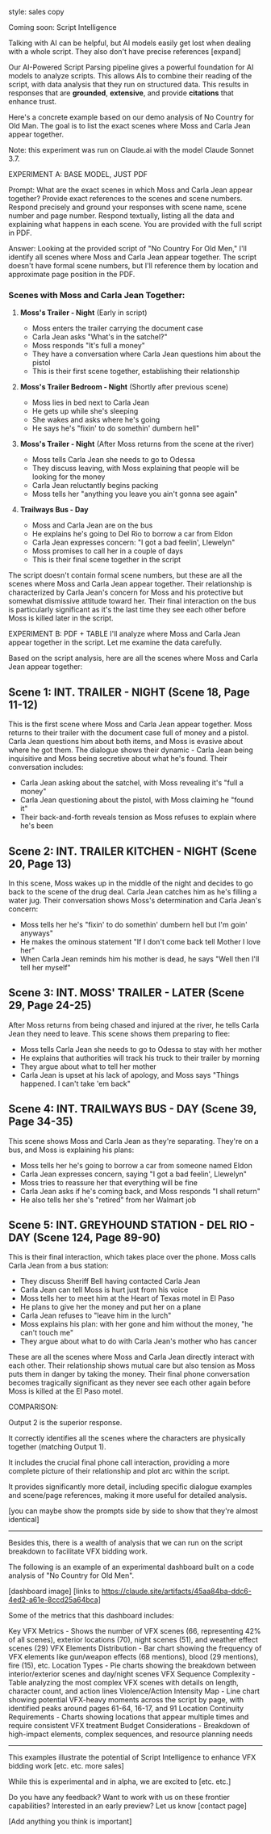 style: sales copy

Coming soon: Script Intelligence

Talking with AI can be helpful, but AI models easily get lost when dealing with a whole script. 
They also don't have precise references [expand]

Our AI-Powered Script Parsing pipeline gives a powerful foundation for AI models to analyze scripts.
This allows AIs to combine their reading of the script, with data analysis that they run on structured data. 
This results in responses that are **grounded**, **extensive**, and provide **citations** that enhance trust.

Here's a concrete example based on our demo analysis of No Country for Old Man. The goal is to list the exact scenes where Moss and Carla Jean appear together.

Note: this experiment was run on Claude.ai with the model Claude Sonnet 3.7.

EXPERIMENT A: BASE MODEL, JUST PDF

Prompt:
What are the exact scenes in which Moss and Carla Jean appear together?
Provide exact references to the scenes and scene numbers. Respond precisely and ground your responses with scene name, scene number and page number.
Respond textually, listing all the data and explaining what happens in each scene.
You are provided with the full script in PDF.

Answer:
Looking at the provided script of "No Country For Old Men," I'll identify all scenes where Moss and Carla Jean appear together. The script doesn't have formal scene numbers, but I'll reference them by location and approximate page position in the PDF.

### Scenes with Moss and Carla Jean Together:

1. **Moss's Trailer - Night** (Early in script)
   - Moss enters the trailer carrying the document case
   - Carla Jean asks "What's in the satchel?"
   - Moss responds "It's full a money"
   - They have a conversation where Carla Jean questions him about the pistol
   - This is their first scene together, establishing their relationship

2. **Moss's Trailer Bedroom - Night** (Shortly after previous scene)
   - Moss lies in bed next to Carla Jean
   - He gets up while she's sleeping
   - She wakes and asks where he's going
   - He says he's "fixin' to do somethin' dumbern hell"

3. **Moss's Trailer - Night** (After Moss returns from the scene at the river)
   - Moss tells Carla Jean she needs to go to Odessa
   - They discuss leaving, with Moss explaining that people will be looking for the money
   - Carla Jean reluctantly begins packing
   - Moss tells her "anything you leave you ain't gonna see again"

4. **Trailways Bus - Day**
   - Moss and Carla Jean are on the bus
   - He explains he's going to Del Rio to borrow a car from Eldon
   - Carla Jean expresses concern: "I got a bad feelin', Llewelyn"
   - Moss promises to call her in a couple of days
   - This is their final scene together in the script

The script doesn't contain formal scene numbers, but these are all the scenes where Moss and Carla Jean appear together. Their relationship is characterized by Carla Jean's concern for Moss and his protective but somewhat dismissive attitude toward her. Their final interaction on the bus is particularly significant as it's the last time they see each other before Moss is killed later in the script.

EXPERIMENT B: PDF + TABLE
I'll analyze where Moss and Carla Jean appear together in the script. Let me examine the data carefully.

Based on the script analysis, here are all the scenes where Moss and Carla Jean appear together:

## Scene 1: INT. TRAILER - NIGHT (Scene 18, Page 11-12)
This is the first scene where Moss and Carla Jean appear together. Moss returns to their trailer with the document case full of money and a pistol. Carla Jean questions him about both items, and Moss is evasive about where he got them. The dialogue shows their dynamic - Carla Jean being inquisitive and Moss being secretive about what he's found. Their conversation includes:
- Carla Jean asking about the satchel, with Moss revealing it's "full a money"
- Carla Jean questioning about the pistol, with Moss claiming he "found it"
- Their back-and-forth reveals tension as Moss refuses to explain where he's been

## Scene 2: INT. TRAILER KITCHEN - NIGHT (Scene 20, Page 13)
In this scene, Moss wakes up in the middle of the night and decides to go back to the scene of the drug deal. Carla Jean catches him as he's filling a water jug. Their conversation shows Moss's determination and Carla Jean's concern:
- Moss tells her he's "fixin' to do somethin' dumbern hell but I'm goin' anyways"
- He makes the ominous statement "If I don't come back tell Mother I love her"
- When Carla Jean reminds him his mother is dead, he says "Well then I'll tell her myself"

## Scene 3: INT. MOSS' TRAILER - LATER (Scene 29, Page 24-25)
After Moss returns from being chased and injured at the river, he tells Carla Jean they need to leave. This scene shows them preparing to flee:
- Moss tells Carla Jean she needs to go to Odessa to stay with her mother
- He explains that authorities will track his truck to their trailer by morning
- They argue about what to tell her mother
- Carla Jean is upset at his lack of apology, and Moss says "Things happened. I can't take 'em back"

## Scene 4: INT. TRAILWAYS BUS - DAY (Scene 39, Page 34-35)
This scene shows Moss and Carla Jean as they're separating. They're on a bus, and Moss is explaining his plans:
- Moss tells her he's going to borrow a car from someone named Eldon
- Carla Jean expresses concern, saying "I got a bad feelin', Llewelyn"
- Moss tries to reassure her that everything will be fine
- Carla Jean asks if he's coming back, and Moss responds "I shall return"
- He also tells her she's "retired" from her Walmart job

## Scene 5: INT. GREYHOUND STATION - DEL RIO - DAY (Scene 124, Page 89-90)
This is their final interaction, which takes place over the phone. Moss calls Carla Jean from a bus station:
- They discuss Sheriff Bell having contacted Carla Jean
- Carla Jean can tell Moss is hurt just from his voice
- Moss tells her to meet him at the Heart of Texas motel in El Paso
- He plans to give her the money and put her on a plane
- Carla Jean refuses to "leave him in the lurch"
- Moss explains his plan: with her gone and him without the money, "he can't touch me"
- They argue about what to do with Carla Jean's mother who has cancer

These are all the scenes where Moss and Carla Jean directly interact with each other. Their relationship shows mutual care but also tension as Moss puts them in danger by taking the money. Their final phone conversation becomes tragically significant as they never see each other again before Moss is killed at the El Paso motel.

COMPARISON:

Output 2 is the superior response.

It correctly identifies all the scenes where the characters are physically together (matching Output 1).

It includes the crucial final phone call interaction, providing a more complete picture of their relationship and plot arc within the script.

It provides significantly more detail, including specific dialogue examples and scene/page references, making it more useful for detailed analysis.

[you can maybe show the prompts side by side to show that they're almost identical]

-------

Besides this, there is a wealth of analysis that we can run on the script breakdown to facilitate VFX bidding work.

The following is an example of an experimental dashboard built on a code analysis of "No Country for Old Men".

[dashboard image]
[links to https://claude.site/artifacts/45aa84ba-ddc6-4ed2-a61e-8ccd25a64bca]

Some of the metrics that this dashboard includes:

Key VFX Metrics - Shows the number of VFX scenes (66, representing 42% of all scenes), exterior locations (70), night scenes (51), and weather effect scenes (29)
VFX Elements Distribution - Bar chart showing the frequency of VFX elements like gun/weapon effects (68 mentions), blood (29 mentions), fire (15), etc.
Location Types - Pie charts showing the breakdown between interior/exterior scenes and day/night scenes
VFX Sequence Complexity - Table analyzing the most complex VFX scenes with details on length, character count, and action lines
Violence/Action Intensity Map - Line chart showing potential VFX-heavy moments across the script by page, with identified peaks around pages 61-64, 16-17, and 91
Location Continuity Requirements - Charts showing locations that appear multiple times and require consistent VFX treatment
Budget Considerations - Breakdown of high-impact elements, complex sequences, and resource planning needs

---- 

This examples illustrate the potential of Script Intelligence to enhance VFX bidding work [etc. etc. more sales]

While this is experimental and in alpha, we are excited to [etc. etc.]

Do you have any feedback? Want to work with us on these frontier capabilities? Interested in an early preview? Let us know [contact page]

[Add anything you think is important]
